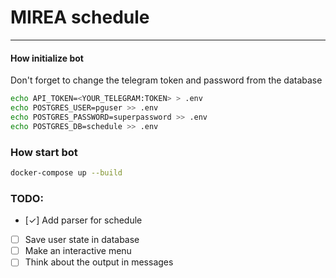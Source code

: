 #  MIREA schedule
---

#### How initialize bot

Don't forget to change the telegram token and password from the database

```bash
echo API_TOKEN=<YOUR_TELEGRAM:TOKEN> > .env
echo POSTGRES_USER=pguser >> .env
echo POSTGRES_PASSWORD=superpassword >> .env
echo POSTGRES_DB=schedule >> .env
```

### How start bot

```bash
docker-compose up --build
```



### TODO:
- [✓] Add parser for schedule
- [ ] Save user state in database
- [ ] Make an interactive menu
- [ ] Think about the output in messages